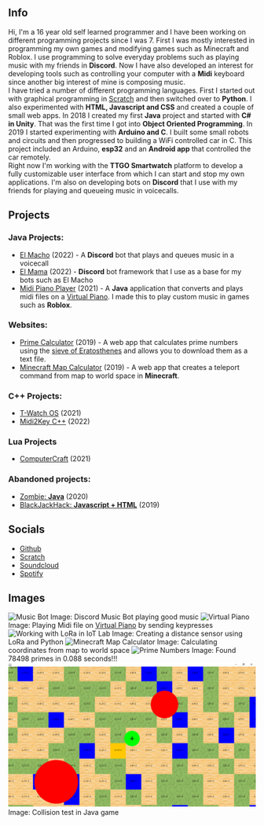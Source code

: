 ## Info
Hi, I'm a 16 year old self learned programmer and I have been working on different programming projects since I was 7. First I was mostly interested in programming my own games and modifying games such as Minecraft and Roblox. I use programming to solve everyday problems such as playing music with my friends in **Discord**. Now I have also developed an interest for developing tools such as controlling your computer with a **Midi** keyboard since another big interest of mine is composing music.
<br>
I have tried a number of different programming languages. First I started out with graphical programming in [Scratch](https://scratch.mit.edu/) and then switched over to **Python**. I also experimented with **HTML, Javascript and CSS** and created a couple of small web apps. In 2018 I created my first **Java** project and started with **C# in Unity**. That was the first time I got into **Object Oriented Programming**. In 2019 I started experimenting with **Arduino and C**. I built some small robots and circuits and then progressed to building a WiFi controlled car in C. This project included an Arduino, **esp32** and an **Android app** that controlled the car remotely. 
<br>
Right now I'm working with the **TTGO Smartwatch** platform to develop a fully customizable user interface from which I can start and stop my own applications. I'm also on developing bots on **Discord** that I use with my friends for playing and queueing music in voicecalls. 

## Projects

### Java Projects:
- [El Macho](https://github.com/et118/El_Macho) (2022) - A **Discord** bot that plays and queues music in a voicecall
- [El Mama](https://github.com/et118/El-Mama) (2022) - **Discord** bot framework that I use as a base for my bots such as El Macho
- [Midi Piano Player](https://github.com/et118/MIDI-Piano-Player) (2021) - A **Java** application that converts and plays midi files on a [Virtual Piano](https://virtualpiano.net/). I made this to play custom music in games such as **Roblox**.

### Websites:
- [Prime Calculator](https://et118.github.io/primeCalculator/) (2019) - A web app that calculates prime numbers using the [sieve of Eratosthenes](https://en.wikipedia.org/wiki/Sieve_of_Eratosthenes) and allows you to download them as a text file.
- [Minecraft Map Calculator](https://et118.github.io/MinecraftMapCalculator/) (2019) - A web app that creates a teleport command from map to world space in **Minecraft**.

### C++ Projects:
- [T-Watch OS](https://github.com/et118/T-Watch-OS) (2021) 
- [Midi2Key C++](https://github.com/et118/Midi2KeyCpp) (2022)

### Lua Projects
- [ComputerCraft](https://github.com/et118/CC) (2021)

### Abandoned projects:
- [Zombie: **Java**](https://github.com/et118/Zombie) (2020)
- [BlackJackHack: **Javascript + HTML**](https://et118.github.io/BlackJackHack/) (2019)

## Socials
- [Github](https://github.com/et118)
- [Scratch](https://scratch.mit.edu/users/et118/)
- [Soundcloud](https://soundcloud.com/et118)
- [Spotify](https://open.spotify.com/artist/5xgOERAwVvvOza21K1YAJ8?si=xVlD0GAKS_OxTfLKIEMJvQ)

## Images
![Music Bot](https://user-images.githubusercontent.com/51513175/161195915-47b6b421-b5be-422d-982d-b860435c0cd3.png)
Image: Discord Music Bot playing good music
![Virtual Piano](https://user-images.githubusercontent.com/51513175/161194676-154603dc-4f5b-4862-9b6c-2cf935c80f2d.png)
Image: Playing Midi file on [Virtual Piano](https://virtualpiano.net/) by sending keypresses
![Working with LoRa in IoT Lab](https://lh3.googleusercontent.com/pw/AM-JKLUnwxpWRsFrUdRAXyDKTatpk-tXYa5mh4RMnDnHPy8kES0tfQAtXiOmtgz_yh42uxzo5-1bpHKw_96x1tN-7np_jP-5HLV3eiPYzOKf9Cjw60jb50zemxZs7VoAxSzgh_fmFQrpev6RSDafGVbAkEemyA=w1440-h666-no?authuser=0)
Image: Creating a distance sensor using LoRa and Python
![Minecraft Map Calculator](https://user-images.githubusercontent.com/51513175/161194466-cf06bc7b-4be0-42a0-9eee-e9be20d390d5.png)
Image: Calculating coordinates from map to world space
![Prime Numbers](https://user-images.githubusercontent.com/51513175/161195331-cf89fb31-0353-448f-8f4f-cd7dda19dc93.png)
Image: Found 78498 primes in 0.088 seconds!!!
![Zombie Game](https://github.com/et118/Zombie/raw/master/Screenshots/Screenshot%202020-02-20%2020_46_25.png)
Image: Collision test in Java game
